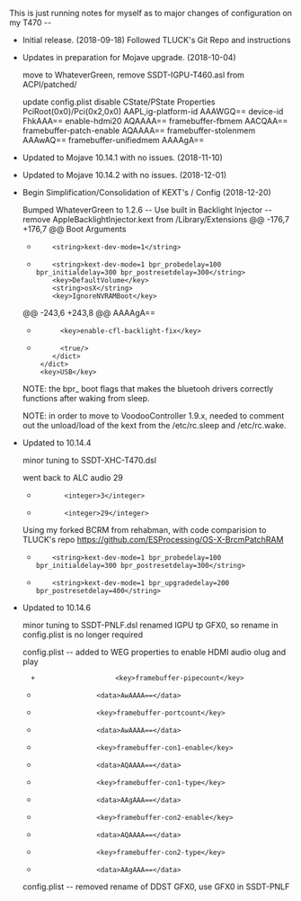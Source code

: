 This is just running notes for myself as to major changes of configuration
on my T470 --

* Initial release. (2018-09-18)
  Followed TLUCK's Git Repo and instructions

* Updates in preparation for Mojave upgrade. (2018-10-04)

  move to WhateverGreen, 
   remove SSDT-IGPU-T460.asl from ACPI/patched/

   update config.plist
     disable CState/PState
     <key>Properties</key>
       <dict>
            <key>PciRoot(0x0)/Pci(0x2,0x0)</key>
            <dict>
               <key>AAPL,ig-platform-id</key>
               <data>
                  AAAWGQ==
               </data>
               <key>device-id</key>
               <data>
                  FhkAAA==
               </data>
               <key>enable-hdmi20</key>
               <data>
                  AQAAAA==
               </data>
               <key>framebuffer-fbmem</key>
               <data>
                  AACQAA==
               </data>
               <key>framebuffer-patch-enable</key>
               <data>
                  AQAAAA==
               </data>
               <key>framebuffer-stolenmem</key>
               <data>
                  AAAwAQ==
               </data>
               <key>framebuffer-unifiedmem</key>
               <data>
                  AAAAgA==
               </data>
            </dict>
         </dict>

* Updated to Mojave 10.14.1 with no issues. (2018-11-10)
* Updated to Mojave 10.14.2 with no issues. (2018-12-01)


* Begin Simplification/Consolidation of KEXT's / Config (2018-12-20)

   Bumped WhateverGreen to 1.2.6 -- Use built in Backlight Injector --
   remove AppleBacklightInjector.kext from /Library/Extensions
   @@ -176,7 +176,7 @@
       <key>Boot</key>
       <dict>
          <key>Arguments</key>
   -         <string>kext-dev-mode=1</string>
   +         <string>kext-dev-mode=1 bpr_probedelay=100 bpr_initialdelay=300 bpr_postresetdelay=300</string>
             <key>DefaultVolume</key>
             <string>osX</string>
             <key>IgnoreNVRAMBoot</key>
   @@ -243,6 +243,8 @@
                <data>
                   AAAAgA==
                </data>
   +	       <key>enable-cfl-backlight-fix</key>
   +	       <true/>
             </dict>
          </dict>
          <key>USB</key>

   NOTE: the bpr_ boot flags that makes the bluetooh drivers correctly
   functions after waking from sleep.

   NOTE: in order to move to VoodooController 1.9.x, needed to comment out the
   unload/load of the kext from the /etc/rc.sleep and /etc/rc.wake.

* Updated to 10.14.4

	minor tuning to SSDT-XHC-T470.dsl

	went back to ALC audio 29
	-            <integer>3</integer>
	+            <integer>29</integer>

	Using my forked BCRM from rehabman, with code comparision to TLUCK's repo
	https://github.com/ESProcessing/OS-X-BrcmPatchRAM
	-         <string>kext-dev-mode=1 bpr_probedelay=100 bpr_initialdelay=300 bpr_postresetdelay=300</string>
	+         <string>kext-dev-mode=1 bpr_upgradedelay=200 bpr_postresetdelay=400</string>

* Updated to 10.14.6

	minor tuning to SSDT-PNLF.dsl
   	   renamed IGPU tp GFX0, so rename in config.plist is no longer
	   required

	config.plist -- added to WEG properties to enable HDMI
	audio olug and play

        +                    <key>framebuffer-pipecount</key>
	+                    <data>AwAAAA==</data>
	+                    <key>framebuffer-portcount</key>
	+                    <data>AwAAAA==</data>
	+                    <key>framebuffer-con1-enable</key>
	+                    <data>AQAAAA==</data>
	+                    <key>framebuffer-con1-type</key>
	+                    <data>AAgAAA==</data>
	+                    <key>framebuffer-con2-enable</key>
	+                    <data>AQAAAA==</data>
	+                    <key>framebuffer-con2-type</key>
	+                    <data>AAgAAA==</data>

	config.plist -- removed rename of DDST GFX0, use GFX0 in SSDT-PNLF
